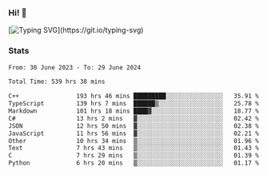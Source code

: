 ### Hi!  👋

[![Typing SVG](https://readme-typing-svg.herokuapp.com?font=Fira+Code&pause=1000&width=435&lines=Hello!+I'm+Texiwustion.)](https://git.io/typing-svg)

### Stats

<!--START_SECTION:waka-->

```txt
From: 30 June 2023 - To: 29 June 2024

Total Time: 539 hrs 38 mins

C++                193 hrs 46 mins █████████░░░░░░░░░░░░░░░░   35.91 %
TypeScript         139 hrs 7 mins  ██████▒░░░░░░░░░░░░░░░░░░   25.78 %
Markdown           101 hrs 18 mins ████▓░░░░░░░░░░░░░░░░░░░░   18.77 %
C#                 13 hrs 2 mins   ▓░░░░░░░░░░░░░░░░░░░░░░░░   02.42 %
JSON               12 hrs 50 mins  ▓░░░░░░░░░░░░░░░░░░░░░░░░   02.38 %
JavaScript         11 hrs 56 mins  ▓░░░░░░░░░░░░░░░░░░░░░░░░   02.21 %
Other              10 hrs 34 mins  ▒░░░░░░░░░░░░░░░░░░░░░░░░   01.96 %
Text               7 hrs 43 mins   ▒░░░░░░░░░░░░░░░░░░░░░░░░   01.43 %
C                  7 hrs 29 mins   ▒░░░░░░░░░░░░░░░░░░░░░░░░   01.39 %
Python             6 hrs 20 mins   ▒░░░░░░░░░░░░░░░░░░░░░░░░   01.17 %
```

<!--END_SECTION:waka-->
